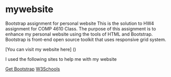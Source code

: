 # mywebsite
Bootstrap assignment for personal website
This is the solution to HW4 assignment for COMP 4610 Class.
The purpose of this assignment is to enhance my personal website using the tools of HTML and Bootstrap.
Bootstrap is front-end open source toolkit that uses responsive grid system.

[You can visit my website here] ()

I used the following sites to help me with my website

[Get Bootstrap](https://getbootstrap.com/)
[W3Schools](https://www.w3schools.com/bootstrap4/default.asp)
